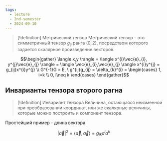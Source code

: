 ```yaml
---
tags:
  - lecture
  - 2nd-semester
  - 2024-09-10
---
```

> [!definition] Метрический тензор
> Метрический тензор - это симметричный тензор $g_{ij}$ ранга $(0,2)$, посредством которого задается скалярное произведение векторов.

$$\begin{gather}
\langle x,y \rangle = \langle x^{i}\vec{e}_{i}, y^{j}\vec{e}_{j} \rangle = \langle \vec{e}_{i},\vec{e}_{j} \rangle x^{i}y^{j} = g_{ij}x^{i}y^{j} \\
G^{-1}G = E, \ g^{ij}g_{ij} = \delta_{k}^{i} = \begin{cases}
1, i=k \\
0, i\neq k
\end{cases}
\end{gather}$$

## Инварианты тензора второго рагна

> [!definition] Инвариант тензора
> Величина, остающаяся неизменной при преобразовании координат, или же скалярные величины, которые можно построить и компонент тензора.

Простейший пример - длина вектора.

$$|\vec{a}|^{2} = \langle \vec{a}, \vec{a} \rangle = g_{ik}a^{i}a^{k}$$

